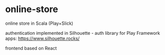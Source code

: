 # online-store
online store in Scala (Play+Slick)

authentication implemented in Silhouette - auth library for Play Framework apps: https://www.silhouette.rocks/

frontend based on React
